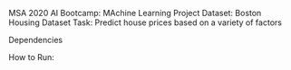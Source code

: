 MSA 2020 AI Bootcamp: MAchine Learning Project
Dataset: Boston Housing Dataset
Task: Predict house prices based on a variety of factors

Dependencies


How to Run:






